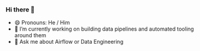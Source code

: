 ### Hi there 👋

- 😄 Pronouns: He / Him
- 🔭 I’m currently working on building data pipelines and automated tooling around them
- 💬 Ask me about Airflow or Data Engineering
